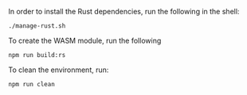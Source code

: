 In order to install the Rust dependencies, run the following in the shell:

```
./manage-rust.sh
```

To create the WASM module, run the following

```
npm run build:rs
```

To clean the environment, run:

```
npm run clean
```